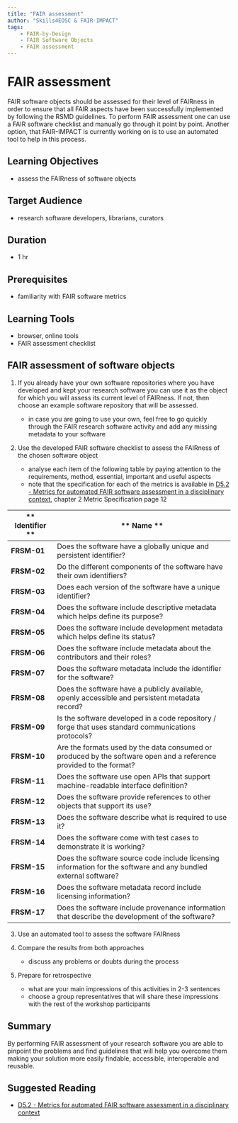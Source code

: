 ```yaml
---
title: "FAIR assessment"
author: "Skills4EOSC & FAIR-IMPACT"
tags: 
    - FAIR-by-Design
    - FAIR Software Objects
    - FAIR assessment
---
```


# FAIR assessment

FAIR software objects should be assessed for their level of FAIRness in order to ensure that all FAIR aspects have been successfully implemented by following the RSMD guidelines. To perform FAIR assessment one can use a FAIR software checklist and manually go through it point by point. Another option, that FAIR-IMPACT is currently working on is to use an automated tool to help in this process. 

## Learning Objectives

- assess the FAIRness of software objects

## Target Audience

- research software developers, librarians, curators

## Duration

- 1 hr

## Prerequisites

- familiarity with FAIR software metrics

## Learning Tools

- browser, online tools
- FAIR assessment checklist

## FAIR assessment of software objects

1. If you already have your own software repositories where you have developed and kept your research software you can use it as the object for which you will assess its current level of FAIRness. If not, then choose an example software repository that will be assessed. 
    - in case you are going to use your own, feel free to go quickly through the FAIR research software activity and add any missing metadata to your software

2. Use the developed FAIR software checklist to assess the FAIRness of the chosen software object
    - analyse each item of the following table by paying attention to the requirements, method, essential, important and useful aspects
    - note that the specification for each of the metrics is available in [D5.2 - Metrics for automated FAIR software assessment in a disciplinary context](https://zenodo.org/records/10047401), chapter 2 Metric Specification page 12

| ** Identifier ** | ** Name ** |
|---|---|
| **FRSM-01** | Does the software have a globally unique and persistent identifier? |
| **FRSM-02** | Do the different components of the software have their own identifiers? |
| **FRSM-03** | Does each version of the software have a unique identifier? |
| **FRSM-04** | Does the software include descriptive metadata which helps define its purpose? |
| **FRSM-05** | Does the software include development metadata which helps define its status? |
| **FRSM-06** | Does the software include metadata about the contributors and their roles? |
| **FRSM-07** | Does the software metadata include the identifier for the software? |
| **FRSM-08** | Does the software have a publicly available, openly accessible and persistent metadata record? |
| **FRSM-09** | Is the software developed in a code repository / forge that uses standard communications protocols? |
| **FRSM-10** | Are the formats used by the data consumed or produced by the software open and a reference provided to the format? |
| **FRSM-11** | Does the software use open APIs that support machine-readable interface definition? |
| **FRSM-12** | Does the software provide references to other objects that support its use? |
| **FRSM-13** | Does the software describe what is required to use it? |
| **FRSM-14** | Does the software come with test cases to demonstrate it is working? |
| **FRSM-15** | Does the software source code include licensing information for the software and any bundled external software? |
| **FRSM-16** | Does the software metadata record include licensing information? |
| **FRSM-17** | Does the software include provenance information that describe the development of the software? |

3. Use an automated tool to assess the software FAIRness

4. Compare the results from both approaches
    - discuss any problems or doubts during the process

5. Prepare for retrospective
    - what are your main impressions of this activities in 2-3 sentences
    - choose a group representatives that will share these impressions with the rest of the workshop participants


## Summary

By performing FAIR assessment of your research software you are able to pinpoint the problems and find guidelines that will help you overcome them making your solution more easily findable, accessible, interoperable and reusable.

## Suggested Reading

- [D5.2 - Metrics for automated FAIR software assessment in a disciplinary context](https://zenodo.org/records/10047401)

